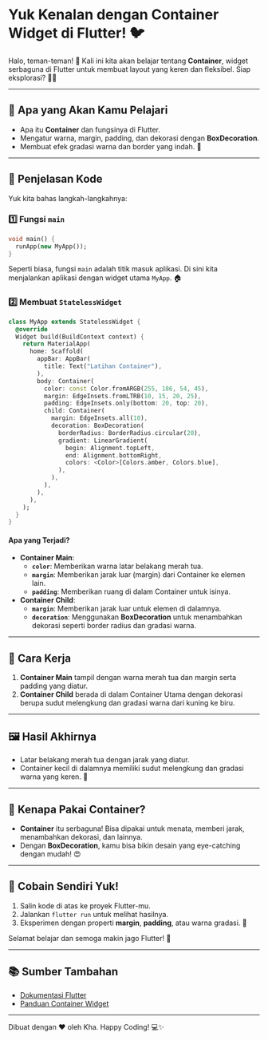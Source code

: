 # Yuk Kenalan dengan Container Widget di Flutter! 🐦

Halo, teman-teman! 👋 Kali ini kita akan belajar tentang **Container**, widget serbaguna di Flutter untuk membuat layout yang keren dan fleksibel. Siap eksplorasi? 🚀✨

---

## 🎯 Apa yang Akan Kamu Pelajari
- Apa itu **Container** dan fungsinya di Flutter.
- Mengatur warna, margin, padding, dan dekorasi dengan **BoxDecoration**.
- Membuat efek gradasi warna dan border yang indah. 🌈

---

## 📝 Penjelasan Kode

Yuk kita bahas langkah-langkahnya:

### 1️⃣ Fungsi `main`
```dart
void main() {
  runApp(new MyApp());
}
```
Seperti biasa, fungsi `main` adalah titik masuk aplikasi. Di sini kita menjalankan aplikasi dengan widget utama `MyApp`. 🏠

### 2️⃣ Membuat `StatelessWidget`
```dart
class MyApp extends StatelessWidget {
  @override
  Widget build(BuildContext context) {
    return MaterialApp(
      home: Scaffold(
        appBar: AppBar(
          title: Text("Latihan Container"),
        ),
        body: Container(
          color: const Color.fromARGB(255, 186, 54, 45),
          margin: EdgeInsets.fromLTRB(10, 15, 20, 25),
          padding: EdgeInsets.only(bottom: 20, top: 20),
          child: Container(
            margin: EdgeInsets.all(10),
            decoration: BoxDecoration(
              borderRadius: BorderRadius.circular(20),
              gradient: LinearGradient(
                begin: Alignment.topLeft,
                end: Alignment.bottomRight,
                colors: <Color>[Colors.amber, Colors.blue],
              ),
            ),
          ),
        ),
      ),
    );
  }
}
```
#### Apa yang Terjadi?
- **Container Main**:
  - **`color`**: Memberikan warna latar belakang merah tua.
  - **`margin`**: Memberikan jarak luar (margin) dari Container ke elemen lain.
  - **`padding`**: Memberikan ruang di dalam Container untuk isinya.
- **Container Child**:
  - **`margin`**: Memberikan jarak luar untuk elemen di dalamnya.
  - **`decoration`**: Menggunakan **BoxDecoration** untuk menambahkan dekorasi seperti border radius dan gradasi warna.

---

## 🚀 Cara Kerja
1. **Container Main** tampil dengan warna merah tua dan margin serta padding yang diatur.
2. **Container Child** berada di dalam Container Utama dengan dekorasi berupa sudut melengkung dan gradasi warna dari kuning ke biru.

---

## 🖼️ Hasil Akhirnya
- Latar belakang merah tua dengan jarak yang diatur.
- Container kecil di dalamnya memiliki sudut melengkung dan gradasi warna yang keren. 🌟

---

## 🤔 Kenapa Pakai Container?
- **Container** itu serbaguna! Bisa dipakai untuk menata, memberi jarak, menambahkan dekorasi, dan lainnya.
- Dengan **BoxDecoration**, kamu bisa bikin desain yang eye-catching dengan mudah! 😍

---

## 🎉 Cobain Sendiri Yuk!
1. Salin kode di atas ke proyek Flutter-mu.
2. Jalankan `flutter run` untuk melihat hasilnya.
3. Eksperimen dengan properti **margin**, **padding**, atau warna gradasi. 🚀

Selamat belajar dan semoga makin jago Flutter! 🌟

---

## 📚 Sumber Tambahan
- [Dokumentasi Flutter](https://flutter.dev/docs)
- [Panduan Container Widget](https://docs.flutter.dev/development/ui/widgets/container)

---

Dibuat dengan ❤️ oleh Kha. Happy Coding! 💻✨
